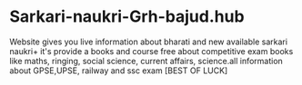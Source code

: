 # Sarkari-naukri-Grh-bajud.hub
Website gives you live information about bharati and new available sarkari naukri+ it's provide a books and course free about competitive exam books like maths, ringing, social science, current affairs, science.all information about GPSE,UPSE, railway and ssc exam  [BEST OF LUCK]
